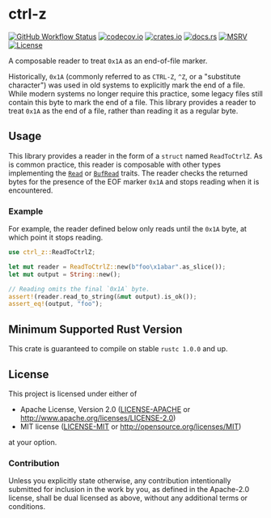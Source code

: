 # ctrl-z

[![GitHub Workflow Status](https://img.shields.io/github/workflow/status/Anders429/ctrl-z/CI)](https://github.com/Anders429/ctrl-z/actions)
[![codecov.io](https://img.shields.io/codecov/c/gh/Anders429/ctrl-z)](https://codecov.io/gh/Anders429/ctrl-z)
[![crates.io](https://img.shields.io/crates/v/ctrl-z)](https://crates.io/crates/ctrl-z)
[![docs.rs](https://docs.rs/ctrl-z/badge.svg)](https://docs.rs/ctrl-z)
[![MSRV](https://img.shields.io/badge/rustc-1.0.0+-yellow.svg)](#minimum-supported-rust-version)
[![License](https://img.shields.io/crates/l/ctrl-z)](#license)

A composable reader to treat `0x1A` as an end-of-file marker.

Historically, `0x1A` (commonly referred to as `CTRL-Z`, `^Z`, or a "substitute character") was used
in old systems to explicitly mark the end of a file. While modern systems no longer require this
practice, some legacy files still contain this byte to mark the end of a file. This library
provides a reader to treat `0x1A` as the end of a file, rather than reading it as a regular byte.

## Usage
This library provides a reader in the form of a `struct` named `ReadToCtrlZ`. As is common
practice, this reader is composable with other types implementing the
[`Read`](https://doc.rust-lang.org/std/io/trait.Read.html) or
[`BufRead`](https://doc.rust-lang.org/std/io/trait.BufRead.html) traits. The reader checks the
returned bytes for the presence of the EOF marker `0x1A` and stops reading when it is encountered.

### Example
For example, the reader defined below only reads until the `0x1A` byte, at which point it stops
reading.

``` rust
use ctrl_z::ReadToCtrlZ;

let mut reader = ReadToCtrlZ::new(b"foo\x1abar".as_slice());
let mut output = String::new();

// Reading omits the final `0x1A` byte.
assert!(reader.read_to_string(&mut output).is_ok());
assert_eq!(output, "foo");
```

## Minimum Supported Rust Version
This crate is guaranteed to compile on stable `rustc 1.0.0` and up.

## License
This project is licensed under either of

* Apache License, Version 2.0
([LICENSE-APACHE](https://github.com/Anders429/ctrl-z/blob/HEAD/LICENSE-APACHE) or
http://www.apache.org/licenses/LICENSE-2.0)
* MIT license
([LICENSE-MIT](https://github.com/Anders429/ctrl-z/blob/HEAD/LICENSE-MIT) or
http://opensource.org/licenses/MIT)

at your option.

### Contribution
Unless you explicitly state otherwise, any contribution intentionally submitted for inclusion in the work by you, as defined in the Apache-2.0 license, shall be dual licensed as above, without any additional terms or conditions.
